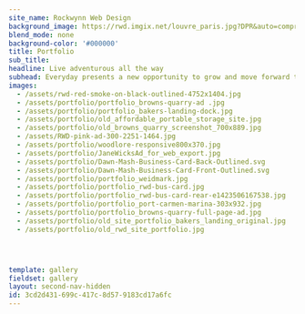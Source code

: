 ```yaml
---
site_name: Rockwynn Web Design
background_image: https://rwd.imgix.net/louvre_paris.jpg?DPR&auto=compress,enhance,format&fit=crop&max-h=1500
blend_mode: none
background-color: '#000000'
title: Portfolio
sub_title:
headline: Live adventurous all the way
subhead: Everyday presents a new opportunity to grow and move forward to your success
images:
  - /assets/rwd-red-smoke-on-black-outlined-4752x1404.jpg
  - /assets/portfolio/portfolio_browns-quarry-ad .jpg
  - /assets/portfolio/portfolio_bakers-landing-dock.jpg
  - /assets/portfolio/old_affordable_portable_storage_site.jpg
  - /assets/portfolio/old_browns_quarry_screenshot_700x889.jpg
  - /assets/RWD-pink-ad-300-2251-1464.jpg
  - /assets/portfolio/woodlore-responsive800x370.jpg
  - /assets/portfolio/JaneWicksAd_for_web_export.jpg
  - /assets/portfolio/Dawn-Mash-Business-Card-Back-Outlined.svg
  - /assets/portfolio/Dawn-Mash-Business-Card-Front-Outlined.svg
  - /assets/portfolio/portfolio_weidmark.jpg
  - /assets/portfolio/portfolio_rwd-bus-card.jpg
  - /assets/portfolio/portfolio_rwd-bus-card-rear-e1423506167538.jpg
  - /assets/portfolio/portfolio_port-carmen-marina-303x932.jpg
  - /assets/portfolio/portfolio_browns-quarry-full-page-ad.jpg
  - /assets/portfolio/old_site_portfolio_bakers_landing_original.jpg
  - /assets/portfolio/old_rwd_site_portfolio.jpg




template: gallery
fieldset: gallery
layout: second-nav-hidden
id: 3cd2d431-699c-417c-8d57-9183cd17a6fc
---
```

